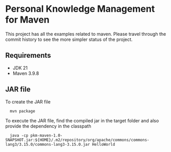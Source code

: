 # Personal Knowledge Management for Maven

This project has all the examples related to maven. Please travel through the commit history to see the more simpler status of the project.

## Requirements
- JDK 21
- Maven 3.9.8

## JAR file

To create the JAR file
```shell
  mvn package
```

To execute the JAR file, find the compiled jar in the target folder and also provide the dependency in the classpath
```shell
  java -cp pkm-maven-1.0-SNAPSHOT.jar:${HOME}/.m2/repository/org/apache/commons/commons-lang3/3.15.0/commons-lang3-3.15.0.jar HelloWorld
```